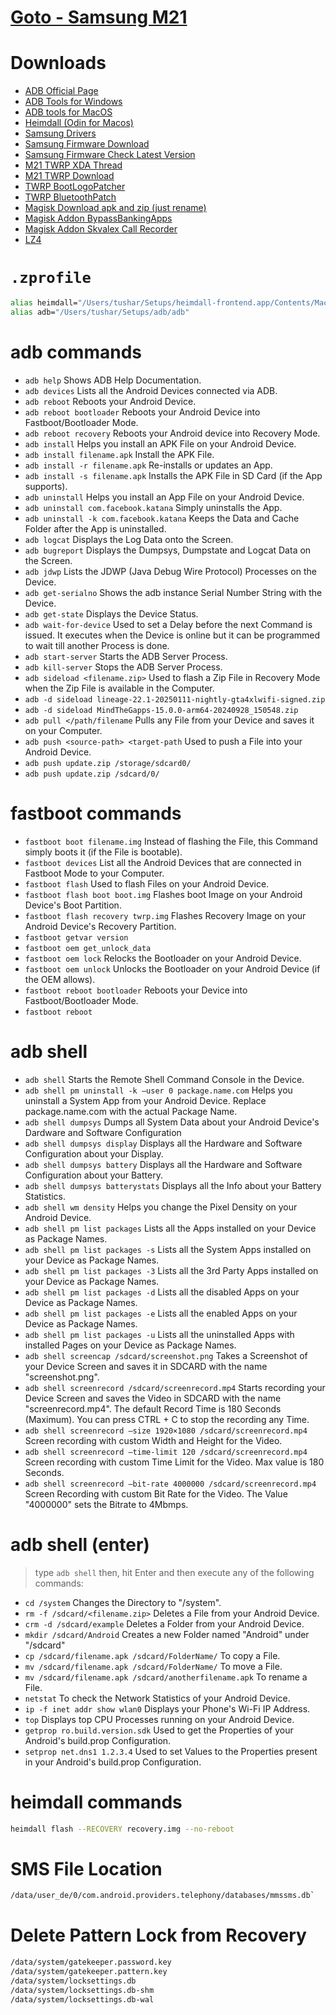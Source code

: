 # [Goto - Samsung M21](samsung-m21/readme.md)


# Downloads
- [ADB Official Page](https://developer.android.com/tools/releases/platform-tools)
- [ADB Tools for Windows](https://dl.google.com/android/repository/platform-tools-latest-windows.zip)
- [ADB tools for MacOS](https://dl.google.com/android/repository/platform-tools-latest-darwin.zip)
- [Heimdall (Odin for Macos)](https://github.com/fathonix/heimdall-osx-arm64/releases/download/heimdall-2.0.2/heimdall-2.0.2-macos-arm64.tar.xz)
- [Samsung Drivers](https://downloads.corsicanu.ro/samsung/)
- [Samsung Firmware Download](https://samfw.com/firmware/SM-M215F/INS)
- [Samsung Firmware Check Latest Version](https://doc.samsungmobile.com/SM-M215F/012739200617/wel.html)
- [M21 TWRP XDA Thread](https://forum.xda-developers.com/t/recovery-unofficial-3-5-2-twrp-for-galaxy-m21.4212799/)
- [M21 TWRP Download](https://github.com/soulr344/android_device_samsung_m21/releases)
- [TWRP BootLogoPatcher](https://github.com/corsicanu/TWRP_Bootlogo_patcher/releases)
- [TWRP BluetoothPatch](https://github.com/3arthur6/BluetoothLibraryPatcher/releases)
- [Magisk Download apk and zip (just rename)](https://github.com/topjohnwu/Magisk/releases)
- [Magisk Addon BypassBankingApps](https://github.com/kdrag0n/safetynet-fix/releases)
- [Magisk Addon Skvalex Call Recorder](https://github.com/Magisk-Modules-Repo/callrecorder-skvalex/releases)
- [LZ4](https://github.com/lz4/lz4/releases)


# `.zprofile`
```sh
alias heimdall="/Users/tushar/Setups/heimdall-frontend.app/Contents/MacOS/heimdall"
alias adb="/Users/tushar/Setups/adb/adb"
```

# adb commands
- `adb help` Shows ADB Help Documentation.
- `adb devices` Lists all the Android Devices connected via ADB.
- `adb reboot` Reboots your Android Device.
- `adb reboot bootloader` Reboots your Android Device into Fastboot/Bootloader Mode.
- `adb reboot recovery` Reboots your Android device into Recovery Mode.
- `adb install` Helps you install an APK File on your Android Device.
- `adb install filename.apk` Install the APK File.
- `adb install -r filename.apk` Re-installs or updates an App.
- `adb install -s filename.apk` Installs the APK File in SD Card (if the App supports).
- `adb uninstall` Helps you install an App File on your Android Device.
- `adb uninstall com.facebook.katana` Simply uninstalls the App.
- `adb uninstall -k com.facebook.katana` Keeps the Data and Cache Folder after the App is uninstalled.
- `adb logcat` Displays the Log Data onto the Screen.
- `adb bugreport` Displays the Dumpsys, Dumpstate and Logcat Data on the Screen.
- `adb jdwp` Lists the JDWP (Java Debug Wire Protocol) Processes on the Device.
- `adb get-serialno` Shows the adb instance Serial Number String with the Device.
- `adb get-state` Displays the Device Status.
- `adb wait-for-device` Used to set a Delay before the next Command is issued. It executes when the Device is online but it can be programmed to wait till another Process is done.
- `adb start-server` Starts the ADB Server Process.
- `adb kill-server` Stops the ADB Server Process.
- `adb sideload <filename.zip>` Used to flash a Zip File in Recovery Mode when the Zip File is available in the Computer.
- `adb -d sideload lineage-22.1-20250111-nightly-gta4xlwifi-signed.zip`
- `adb -d sideload MindTheGapps-15.0.0-arm64-20240928_150548.zip`
- `adb pull </path/filename` Pulls any File from your Device and saves it on your Computer.
- `adb push <source-path> <target-path` Used to push a File into your Android Device.
- `adb push update.zip /storage/sdcard0/`
- `adb push update.zip /sdcard/0/`

# fastboot commands
- `fastboot boot filename.img` Instead of flashing the File, this Command simply boots it (if the File is bootable).
- `fastboot devices` List all the Android Devices that are connected in Fastboot Mode to your Computer.
- `fastboot flash` Used to flash Files on your Android Device.
- `fastboot flash boot boot.img` Flashes boot Image on your Android Device's Boot Partition.
- `fastboot flash recovery twrp.img` Flashes Recovery Image on your Android Device's Recovery Partition.
- `fastboot getvar version`
- `fastboot oem get_unlock_data`
- `fastboot oem lock` Relocks the Bootloader on your Android Device.
- `fastboot oem unlock` Unlocks the Bootloader on your Android Device (if the OEM allows).
- `fastboot reboot bootloader` Reboots your Device into Fastboot/Bootloader Mode.
- `fastboot reboot`

# adb shell
- `adb shell` Starts the Remote Shell Command Console in the Device.
- `adb shell pm uninstall -k –user 0 package.name.com` Helps you uninstall a System App from your Android Device. Replace package.name.com with the actual Package Name.
- `adb shell dumpsys` Dumps all System Data about your Android Device's Dardware and Software Configuration
- `adb shell dumpsys display` Displays all the Hardware and Software Configuration about your Display.
- `adb shell dumpsys battery` Displays all the Hardware and Software Configuration about your Battery.
- `adb shell dumpsys batterystats` Displays all the Info about your Battery Statistics.
- `adb shell wm density` Helps you change the Pixel Density on your Android Device.
- `adb shell pm list packages` Lists all the Apps installed on your Device as Package Names.
- `adb shell pm list packages -s` Lists all the System Apps installed on your Device as Package Names.
- `adb shell pm list packages -3` Lists all the 3rd Party Apps installed on your Device as Package Names.
- `adb shell pm list packages -d` Lists all the disabled Apps on your Device as Package Names.
- `adb shell pm list packages -e` Lists all the enabled Apps on your Device as Package Names.
- `adb shell pm list packages -u` Lists all the uninstalled Apps with installed Pages on your Device as Package Names.
- `adb shell screencap /sdcard/screenshot.png` Takes a Screenshot of your Device Screen and saves it in SDCARD with the name "screenshot.png".
- `adb shell screenrecord /sdcard/screenrecord.mp4` Starts recording your Device Screen and saves the Video in SDCARD with the name "screenrecord.mp4". The default Record Time is 180 Seconds (Maximum). You can press CTRL + C to stop the recording any Time.
- `adb shell screenrecord –size 1920×1080 /sdcard/screenrecord.mp4` Screen recording with custom Width and Height for the Video.
- `adb shell screenrecord –time-limit 120 /sdcard/screenrecord.mp4` Screen recording with custom Time Limit for the Video. Max value is 180 Seconds.
- `adb shell screenrecord –bit-rate 4000000 /sdcard/screenrecord.mp4` Screen Recording with custom Bit Rate for the Video. The Value "4000000" sets the Bitrate to 4Mbmps.


# adb shell (enter)
> type `adb shell` then, hit Enter and then execute any of the following commands:
- `cd /system` Changes the Directory to "/system".
- `rm -f /sdcard/<filename.zip>` Deletes a File from your Android Device.
- `crm -d /sdcard/example` Deletes a Folder from your Android Device.
- `mkdir /sdcard/Android` Creates a new Folder named "Android" under "/sdcard"
- `cp /sdcard/filename.apk /sdcard/FolderName/` To copy a File.
- `mv /sdcard/filename.apk /sdcard/FolderName/` To move a File.
- `mv /sdcard/filename.apk /sdcard/anotherfilename.apk` To rename a File.
- `netstat` To check the Network Statistics of your Android Device.
- `ip -f inet addr show wlan0` Displays your Phone's Wi-Fi IP Address.
- `top` Displays top CPU Processes running on your Android Device.
- `getprop ro.build.version.sdk` Used to get the Properties of your Android's build.prop Configuration.
- `setprop net.dns1 1.2.3.4` Used to set Values to the Properties present in your Android's build.prop Configuration.


# heimdall commands
```sh
heimdall flash --RECOVERY recovery.img --no-reboot
```

# SMS File Location
```sh
/data/user_de/0/com.android.providers.telephony/databases/mmssms.db`
```


# Delete Pattern Lock from Recovery
```sh
/data/system/gatekeeper.password.key
/data/system/gatekeeper.pattern.key
/data/system/locksettings.db
/data/system/locksettings.db-shm
/data/system/locksettings.db-wal
```
